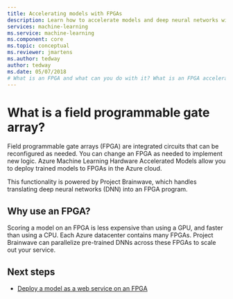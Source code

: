 ```yaml
---
title: Accelerating models with FPGAs 
description: Learn how to accelerate models and deep neural networks with FPGAs. 
services: machine-learning
ms.service: machine-learning
ms.component: core
ms.topic: conceptual
ms.reviewer: jmartens
ms.author: tedway
author: tedway
ms.date: 05/07/2018
# What is an FPGA and what can you do with it? What is an FPGA accelerator? What is it used for and how can you use it? Supported model types. Less expensive to score on FPGA than GPU and faster than GPU.
---
```


# What is a field programmable gate array?

Field programmable gate arrays (FPGA) are integrated circuits that can be reconfigured as needed. You can change an FPGA as needed to implement new logic. Azure Machine Learning Hardware Accelerated Models allow you to deploy trained models to FPGAs in the Azure cloud.

This functionality is powered by Project Brainwave, which handles translating deep neural networks (DNN) into an FPGA program. 

## Why use an FPGA?

Scoring a model on an FPGA is less expensive than using a GPU, and faster than using a CPU. Each Azure datacenter contains many FPGAs. Project Brainwave can parallelize pre-trained DNNs across these FPGAs to scale out your service.

## Next steps

* [Deploy a model as a web service on an FPGA](how-to-deploy-fpga-web-service.md)